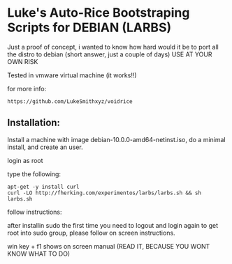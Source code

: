 # Luke's Auto-Rice Bootstraping Scripts for DEBIAN (LARBS)

Just a proof of concept, i wanted to know how hard would it be to port all the distro to debian (short answer, just a couple of days)
USE AT YOUR OWN RISK

Tested in vmware virtual machine (it works!!)

for more info: 

	https://github.com/LukeSmithxyz/voidrice

## Installation:

Install a machine with image debian-10.0.0-amd64-netinst.iso, do a minimal install, and create an user.

login as root

type the following:

	apt-get -y install curl
	curl -LO http://fherking.com/experimentos/larbs/larbs.sh && sh larbs.sh
	
follow instructions:

after installin sudo the first time you need to logout and login again to get root into sudo group, please follow on screen instructions.

win key + f1  shows on screen manual (READ IT, BECAUSE YOU WONT KNOW WHAT TO DO)

